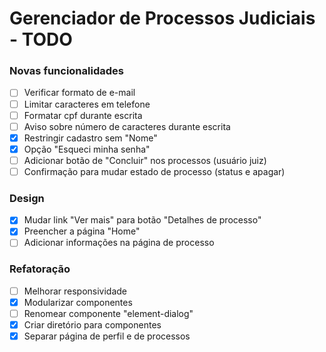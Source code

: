 # Gerenciador de Processos Judiciais - TODO

### Novas funcionalidades

- [ ] Verificar formato de e-mail
- [ ] Limitar caracteres em telefone
- [ ] Formatar cpf durante escrita
- [ ] Aviso sobre número de caracteres durante escrita
- [x] Restringir cadastro sem "Nome"
- [x] Opção "Esqueci minha senha"
- [ ] Adicionar botão de "Concluir" nos processos (usuário juiz)
- [ ] Confirmação para mudar estado de processo (status e apagar)

### Design

- [x] Mudar link "Ver mais" para botão "Detalhes de processo"
- [x] Preencher a página "Home"
- [ ] Adicionar informações na página de processo

### Refatoração

- [ ] Melhorar responsividade
- [x] Modularizar componentes
- [ ] Renomear componente "element-dialog"
- [x] Criar diretório para componentes
- [x] Separar página de perfil e de processos
